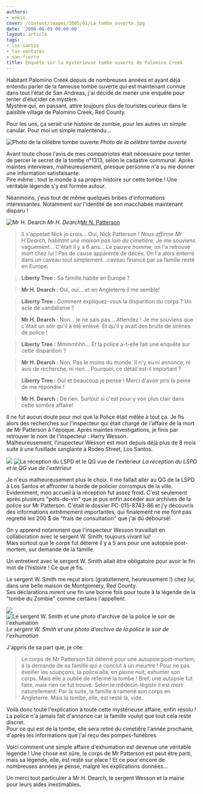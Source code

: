 ```yaml
---
authors:
- vekin
cover: /content/images/2005/01/La_tombe_ouverte.jpg
date: '2006-06-09 00:00:00'
layout: article
tags:
- los-santos
- las-venturas
- san-fierro
title: Enquête sur la mystérieuse tombe ouverte de Palomino Creek
---
```



Habitant Palomino Creek depuis de nombreuses années et ayant déjà entendu parler de la fameuse tombe ouverte qui est maintenant connue dans tout l'état de San Andreas, j'ai décidé de mener une enquête pour tenter d'élucider ce mystère.  
Mystère qui, en passant, attire toujours plus de touristes curieux dans le paisible village de Palomino Creek, Red County.

Pour les uns, ça serait une histoire de zombie, pour les autres un simple canular. Pour moi un simple malentendu...

![Photo de la célèbre tombe ouverte](/content/images/2005/01/La_tombe_ouverte.jpg)
_Photo de la célèbre tombe ouverte_

Avant toute chose l'avis de mes compatriotes était nécessaire pour tenter de percer le secret de la tombe n°1313, selon le cadastre communal. Après maintes interviews, malheureusement, presque personne n'a su me donner une information satisfaisante.  
Pire même : tout le monde à sa propre histoire sur cette tombe ! Une véritable légende s'y est formée autour.

Néanmoins, j'eus tout de même quelques bribes d'informations intéressantes. Notamment sur l'identité de son macchabée maintenant disparu !

![Mr H. Dearch](/content/images/2005/01/Mr_H__Dearch.jpg)
_Mr H. Dearch_[Mr N. Patterson](/content/images/2005/01/Mr_Nick_Patterson.jpg)

> Il s'appelait Nick je crois... Oui, Nick Patterson ! _Nous affirme Mr H.Dearch, habitant une maison pas loin du cimetière._ Je me souviens vaguement... C'était il y a 6 ans... Le pauvre homme; on l'a retrouvé mort chez lui ! Pas de cause apparente de décès. On l'a alors enterré dans un caveau tout simplement...caveau financé par sa famille resté en Europe.

> **Liberty Tree&nbsp;:** Sa famille habite en Europe ?

> **Mr H. Dearch :** Oui, oui... et en Angleterre il me semble!

> **Liberty Tree&nbsp;:** Comment expliquez-vous la disparition du corps ? Un acte de vandalisme ?

> **Mr H. Dearch :** Non... je ne sais pas... Attendez ! Je me souviens que c'était un soir qu'il à été enlevé. Et qu'il y avait des bruits de sirènes de police !

> **Liberty Tree&nbsp;:** Mmmmhhh... Et la police a-t-elle fait une enquête sur cette disparition ?

> **Mr H. Dearch :** Non. Pas le moins du monde. Il n'y eu ni annonce, ni avis de recherche, ni rien... Pourquoi, ce détail est-il important ?

> **Liberty Tree&nbsp;:** Oui et beaucoup je pense ! Merci d'avoir pris la peine de me répondre !

> **Mr H. Dearch :** De rien. Surtout si c'est pour y voir plus clair dans cette sombre affaire!

Il ne fut aucun doute pour moi que la Police était mêlée à tout ça. Je fis alors des recherches sur l'inspecteur qui était chargé de l'affaire de la mort de Mr Patterson à l'époque. Après maintes investigations, je finis par retrouver le nom de l'inspecteur : Harry Wesson.  
Malheureusement, l'inspecteur Wesson est mort depuis déjà plus de 8 mois suite à une fusillade sanglante à Rodeo Street, Los Santos.

![](/content/images/2005/01/La_reception_du_LSPD.jpg)
![La réception du LSPD et le QG vue de l'extérieur](/content/images/2005/01/LSPD_HQ.jpg)
_La réception du LSPD et le QG vue de l'extérieur_

Je n'eus malheureusement plus le choix. Il me fallait aller au QG de la LSPD à Los Santos et affronter la horde de policier corrompus de la ville. Evidemment, mon accueil à la réception fut assez froid. C'est seulement après plusieurs "pots-de-vin" que je pus enfin accéder aux archives de la police sur Mr Patterson. C'était le dossier PC-015-8743-86 et j'y découvris des informations extrêmement importantes, qui finalement ne me font pas regretté les 200 $ de "frais de consultation" que j'ai dû déboursé!

On y apprend notamment que l'inspecteur Wesson travaillait en collaboration avec le sergent W. Smith, toujours vivant lui!  
Mais surtout que le corps fut déterré il y a 5 ans pour une autopsie post-mortem, sur demande de la famille.

Un entretient avec le sergent W. Smith allait être obligatoire pour avoir le fin mot de l'histoire ! Ce que je fis.

Le sergent&nbsp;W. Smith&nbsp;me reçut alors (gratuitement, heureusement !) chez lui, dans une belle maison de Montgomery, Red County.  
Ses déclarations mirent une fin une bonne fois pour toute à la légende de la "tombe du Zombie" comme certains l'appellent.

![](/content/images/2005/01/Sergent_W__Smith.jpg)
![Le sergent W. Smith et une photo d'archive de la police le soir de l'exhumation](/content/images/2005/01/Image_d__archive_de_la_police.jpg)
_Le sergent W. Smith et une photo d'archive de la police le soir de l'exhumation_

J'appris de sa part que, je cite:

> Le corps de Mr Patterson fût déterré pour une autopsie post-mortem, à la demande de sa famille qui a conclut à un meurtre ! Pour ne pas éveiller les soupçons, la police alla, en pleine nuit, exhumer son corps. Mais elle a oublié de refermé la tombe ! Bref, une autopsie fut faite, mais rien ne fut trouvé. Selon le médecin-légiste il est mort naturellement. Par la suite, la famille à ramené son corps en Angleterre. Mais la tombe, elle, est resté là, vide.

Voilà donc toute l'explication à toute cette mystérieuse affaire, enfin résolu ! La police n'a jamais fait d'annonce car la famille voulut que tout cela reste discret.  
Pour ce qui est de la tombe, elle sera retiré du cimetière l'année prochaine, d'après les informations que j'ai reçu des pompes-funèbres.

Voici comment une simple affaire d'exhumation est devenue une véritable légende ! Une chose est sûre, le corps de Mr Patterson est peut être parti, mais sa légende, elle, est resté sur place ! Et ce pour encore de nombreuses années je pense, malgré les explications données...

Un merci tout particulier à Mr H. Dearch, le sergent Wesson et la mairie pour leurs aides inestimables.